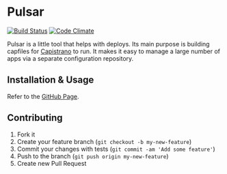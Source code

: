 # Pulsar

[![Build Status](https://secure.travis-ci.org/nebulab/pulsar.png?branch=master)](http://travis-ci.org/nebulab/pulsar) 
[![Code Climate](https://codeclimate.com/github/nebulab/pulsar.png)](https://codeclimate.com/github/nebulab/pulsar)

Pulsar is a little tool that helps with deploys. Its main purpose is building capfiles for [Capistrano](https://rubygems.org/gems/capistrano) 
to run. It makes it easy to manage a large number of apps via a separate configuration repository.

## Installation & Usage

Refer to the [GitHub Page](http://pulsar.nebulab.it).

## Contributing

1. Fork it
2. Create your feature branch (`git checkout -b my-new-feature`)
3. Commit your changes with tests (`git commit -am 'Add some feature'`)
4. Push to the branch (`git push origin my-new-feature`)
5. Create new Pull Request
